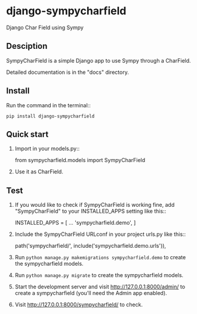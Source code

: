 # django-sympycharfield
Django Char Field using Sympy

## Desciption
SympyCharField is a simple Django app to use Sympy through a CharField.

Detailed documentation is in the "docs" directory.

## Install
Run the command in the terminal::

    pip install django-sympycharfield

## Quick start
1. Import in your models.py::

    from sympycharfield.models import SympyCharField

2. Use it as CharField.

## Test
1. If you would like to check if SympyCharField is working fine, add
"SympyCharField" to your INSTALLED_APPS setting like this::

    INSTALLED_APPS = [
        ...
        'sympycharfield.demo',
    ]

2. Include the SympyCharField URLconf in your project urls.py like this::

    path('sympycharfield/', include('sympycharfield.demo.urls')),

3. Run `python manage.py makemigrations sympycharfield.demo` to create the sympycharfield models.

4. Run `python manage.py migrate` to create the sympycharfield models.

5. Start the development server and visit http://127.0.0.1:8000/admin/
   to create a sympycharfield (you'll need the Admin app enabled).

6. Visit http://127.0.0.1:8000/sympycharfield/ to check.